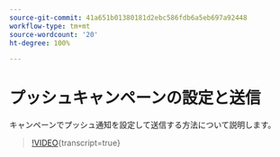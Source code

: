 ```yaml
---
source-git-commit: 41a651b01380181d2ebc586fdb6a5eb697a92448
workflow-type: tm+mt
source-wordcount: '20'
ht-degree: 100%

---
```

# プッシュキャンペーンの設定と送信

キャンペーンでプッシュ通知を設定して送信する方法について説明します。

>[!VIDEO](https://video.tv.adobe.com/v/3422017/?learn=on){transcript=true}